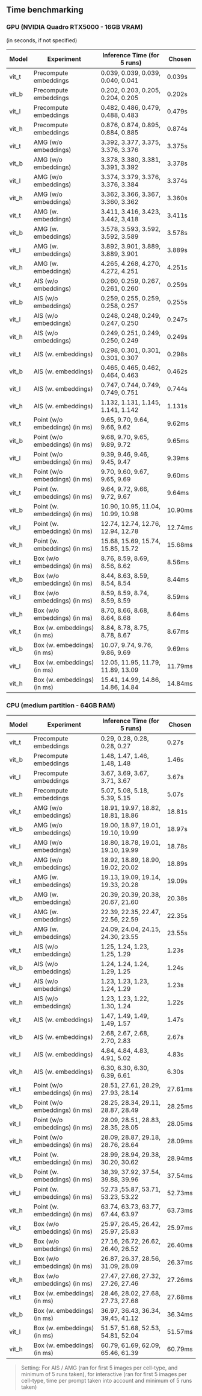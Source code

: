 ## Time benchmarking

### GPU (NVIDIA Quadro RTX5000 - 16GB VRAM)
(in seconds, if not specified)

| Model | Experiment           | Inference Time (for 5 runs)       | Chosen |
|-------|----------------------|-----------------------------------|--------|
| vit_t | Precompute embeddings | 0.039, 0.039, 0.039, 0.040, 0.041 | 0.039s |
| vit_b | Precompute embeddings | 0.202, 0.203, 0.205, 0.204, 0.205 | 0.202s |
| vit_l | Precompute embeddings | 0.482, 0.486, 0.479, 0.488, 0.483 | 0.479s |
| vit_h | Precompute embeddings | 0.876, 0.874, 0.895, 0.884, 0.885 | 0.874s |
| vit_t | AMG (w/o embeddings) | 3.392, 3.377, 3.375, 3.376, 3.376 | 3.375s  |
| vit_b | AMG (w/o embeddings) | 3.378, 3.380, 3.381, 3.391, 3.392 | 3.378s  |
| vit_l | AMG (w/o embeddings) | 3.374, 3.379, 3.376, 3.376, 3.384 | 3.374s  |
| vit_h | AMG (w/o embeddings) | 3.362, 3.366, 3.367, 3.360, 3.362 | 3.360s  |
| vit_t | AMG (w. embeddings)  | 3.411, 3.416, 3.423, 3.442, 3,418 | 3.411s  |
| vit_b | AMG (w. embeddings)  | 3.578, 3.593, 3.592, 3.592, 3.589 | 3.578s  |
| vit_l | AMG (w. embeddings)  | 3.892, 3.901, 3.889, 3.889, 3.901 | 3.889s  |
| vit_h | AMG (w. embeddings)  | 4.265, 4.268, 4.270, 4.272, 4.251 | 4.251s  |
| vit_t | AIS (w/o embeddings) | 0.260, 0.259, 0.267, 0.261, 0.260 | 0.259s  |
| vit_b | AIS (w/o embeddings) | 0.259, 0.255, 0.259, 0.258, 0.257 | 0.255s  |
| vit_l | AIS (w/o embeddings) | 0.248, 0.248, 0.249, 0.247, 0.250 | 0.247s  |
| vit_h | AIS (w/o embeddings) | 0.249, 0.251, 0.249, 0.250, 0.249 | 0.249s  |
| vit_t | AIS (w. embeddings)  | 0.298, 0.301, 0.301, 0.301, 0.307 | 0.298s  |
| vit_b | AIS (w. embeddings)  | 0.465, 0.465, 0.462, 0.464, 0.463 | 0.462s  |
| vit_l | AIS (w. embeddings)  | 0.747, 0.744, 0.749, 0.749, 0.751 | 0.744s  |
| vit_h | AIS (w. embeddings)  | 1.132, 1.131, 1.145, 1.141, 1.142 | 1.131s  |
| vit_t | Point (w/o embeddings) (in ms) | 9.65, 9.70, 9.64, 9.66, 9.62 | 9.62ms |
| vit_b | Point (w/o embeddings) (in ms) | 9.68, 9.70, 9.65, 9.89, 9.72 | 9.65ms |
| vit_l | Point (w/o embeddings) (in ms) | 9.39, 9.46, 9.46, 9.45, 9.47 | 9.39ms |
| vit_h | Point (w/o embeddings) (in ms) | 9.70, 9.60, 9.67, 9.65, 9.69 | 9.60ms |
| vit_t | Point (w. embeddings) (in ms)  | 9.64, 9.72, 9.66, 9.72, 9.67 | 9.64ms |
| vit_b | Point (w. embeddings) (in ms)  | 10.90, 10.95, 11.04, 10.99, 10.98 | 10.90ms |
| vit_l | Point (w. embeddings) (in ms)  | 12.74, 12.74, 12.76, 12.94, 12.78 | 12.74ms |
| vit_h | Point (w. embeddings) (in ms)  | 15.68, 15.69, 15.74, 15.85, 15.72 | 15.68ms |
| vit_t | Box (w/o embeddings) (in ms) | 8.76, 8.59, 8.69, 8.56, 8.62  | 8.56ms |
| vit_b | Box (w/o embeddings) (in ms) | 8.44, 8.63, 8.59, 8.54, 8.54 | 8.44ms |
| vit_l | Box (w/o embeddings) (in ms) | 8.59, 8.59, 8.74, 8.59, 8.59 | 8.59ms |
| vit_h | Box (w/o embeddings) (in ms) | 8.70, 8.66, 8.68, 8.64, 8.68 | 8.64ms |
| vit_t | Box (w. embeddings) (in ms) | 8.84, 8.78, 8.75, 8.78, 8.67 | 8.67ms |
| vit_b | Box (w. embeddings) (in ms) | 10.07, 9.74, 9.76, 9.86, 9.69 | 9.69ms |
| vit_l | Box (w. embeddings) (in ms) | 12.05, 11.95, 11.79, 11.89, 13.09 | 11.79ms |
| vit_h | Box (w. embeddings) (in ms) | 15.41, 14.99, 14.86, 14.86, 14.84 | 14.84ms |

### CPU (medium partition - 64GB RAM)

| Model | Experiment           | Inference Time (for 5 runs)       | Chosen |
|-------|----------------------|-----------------------------------|--------|
| vit_t | Precompute embeddings | 0.29, 0.28, 0.28, 0.28, 0.27 | 0.27s |
| vit_b | Precompute embeddings | 1.48, 1.47, 1.46, 1.48, 1.48 | 1.46s |
| vit_l | Precompute embeddings | 3.67, 3.69, 3.67, 3.71, 3.67 | 3.67s |
| vit_h | Precompute embeddings | 5.07, 5.08, 5.18, 5.39, 5.15 | 5.07s |
| vit_t | AMG (w/o embeddings) | 18.91, 19.97, 18.82, 18.81, 18.86 | 18.81s |
| vit_b | AMG (w/o embeddings) | 19.00, 18.97, 19.01, 19.10, 19.99 | 18.97s |
| vit_l | AMG (w/o embeddings) | 18.80, 18.78, 19.01, 19.10, 19.99 | 18.78s |
| vit_h | AMG (w/o embeddings) | 18.92, 18.89, 18.90, 19.02, 20.02 | 18.89s |
| vit_t | AMG (w. embeddings)  | 19.13, 19.09, 19.14, 19.33, 20.28 | 19.09s |
| vit_b | AMG (w. embeddings)  | 20.39, 20.39, 20.38, 20.67, 21.60 | 20.38s |
| vit_l | AMG (w. embeddings)  | 22.39, 22.35, 22.47, 22.56, 22.59 | 22.35s |
| vit_h | AMG (w. embeddings)  | 24.09, 24.04, 24.15, 24.30, 23.55 | 23.55s |
| vit_t | AIS (w/o embeddings) | 1.25, 1.24, 1.23, 1.25, 1.29 | 1.23s |
| vit_b | AIS (w/o embeddings) | 1.24, 1.24, 1.24, 1.29, 1.25 | 1.24s |
| vit_l | AIS (w/o embeddings) | 1.23, 1.23, 1.23, 1.24, 1.29 | 1.23s |
| vit_h | AIS (w/o embeddings) | 1.23, 1.23, 1.22, 1.30, 1.24 | 1.22s |
| vit_t | AIS (w. embeddings)  | 1.47, 1.49, 1.49, 1.49, 1.57 | 1.47s |
| vit_b | AIS (w. embeddings)  | 2.68, 2.67, 2.68, 2.70, 2.83 | 2.67s |
| vit_l | AIS (w. embeddings)  | 4.84, 4.84, 4.83, 4.91, 5.02 | 4.83s |
| vit_h | AIS (w. embeddings)  | 6.30, 6.30, 6.30, 6.39, 6.61 | 6.30s |
| vit_t | Point (w/o embeddings) (in ms) | 28.51, 27.61, 28.29, 27.93, 28.14 | 27.61ms |
| vit_b | Point (w/o embeddings) (in ms) | 28.25, 28.34, 29.11, 28.87, 28.49 | 28.25ms |
| vit_l | Point (w/o embeddings) (in ms) | 28.09, 28.51, 28.83, 28.35, 28.05 | 28.05ms |
| vit_h | Point (w/o embeddings) (in ms) | 28.09, 28.87, 29.18, 28.76, 28.64 | 28.09ms |
| vit_t | Point (w. embeddings) (in ms) | 28.99, 28.94, 29.38, 30.20, 30.62 | 28.94ms |
| vit_b | Point (w. embeddings) (in ms) | 38,39, 37.92, 37.54, 39.88, 39.96| 37.54ms |
| vit_l | Point (w. embeddings) (in ms) | 52.73 ,55.87, 53.71, 53.23, 53.22 | 52.73ms |
| vit_h | Point (w. embeddings) (in ms) | 63.74, 63.73, 63.77, 67.44, 63.97 | 63.73ms |
| vit_t | Box (w/o embeddings) (in ms) | 25.97, 26.45, 26.42, 25.97, 25.83 | 25.97ms |
| vit_b | Box (w/o embeddings) (in ms) | 27.16, 26.72, 26.62, 26.40, 26.52 | 26.40ms |
| vit_l | Box (w/o embeddings) (in ms) | 26.87, 26.37, 28.56, 31.09, 28.09 | 26.37ms |
| vit_h | Box (w/o embeddings) (in ms) | 27.47, 27.66, 27.32, 27.26, 27.46 | 27.26ms |
| vit_t | Box (w. embeddings) (in ms) | 28.46, 28.02, 27.68, 27.73, 27.68 | 27.68ms |
| vit_b | Box (w. embeddings) (in ms) | 36.97, 36.43, 36.34, 39,45, 41.12 | 36.34ms |
| vit_l | Box (w. embeddings) (in ms) | 51.57, 51.68, 52.53, 54.81, 52.04 | 51.57ms |
| vit_h | Box (w. embeddings) (in ms) | 60.79, 61.69, 62.09, 65.46, 61.39 | 60.79ms |


> Setting: For AIS / AMG (ran for first 5 images per cell-type, and minimum of 5 runs taken), for interactive (ran for first 5 images per cell-type, time per prompt taken into account and minimum of 5 runs taken)